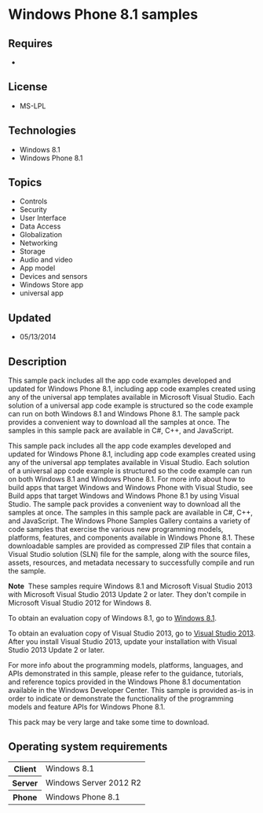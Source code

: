 # Windows Phone 8.1 samples
## Requires
- 
## License
- MS-LPL
## Technologies
- Windows 8.1
- Windows Phone 8.1
## Topics
- Controls
- Security
- User Interface
- Data Access
- Globalization
- Networking
- Storage
- Audio and video
- App model
- Devices and sensors
- Windows Store app
- universal app
## Updated
- 05/13/2014
## Description

<p>This sample pack includes all the app code examples developed and updated for Windows Phone 8.1, including app code examples created using any of the universal app templates available in Microsoft Visual Studio. Each solution of a universal app code example
 is structured so the code example can run on both Windows&nbsp;8.1 and Windows Phone 8.1. The sample pack provides a convenient way to download all the samples at once. The samples in this sample pack are available in C#, C&#43;&#43;, and JavaScript.</p>
<p>This sample pack includes all the app code examples developed and updated for Windows Phone 8.1, including app code examples created using any of the universal app templates available in Visual Studio. Each solution of a universal app code example is structured
 so the code example can run on both Windows&nbsp;8.1 and Windows Phone 8.1. For more info about how to build apps that target Windows and Windows Phone with Visual Studio, see Build apps that target Windows and Windows Phone 8.1 by using Visual Studio. The
 sample pack provides a convenient way to download all the samples at once. The samples in this sample pack are available in C#, C&#43;&#43;, and JavaScript. The Windows Phone Samples Gallery contains a variety of code samples that exercise the various new programming
 models, platforms, features, and components available in Windows Phone 8.1. These downloadable samples are provided as compressed ZIP files that contain a Visual Studio solution (SLN) file for the sample, along with the source files, assets, resources, and
 metadata necessary to successfully compile and run the sample.</p>
<p class="note"><strong>Note</strong>&nbsp;&nbsp;These samples require Windows&nbsp;8.1 and Microsoft Visual Studio&nbsp;2013 with Microsoft Visual Studio&nbsp;2013 Update&nbsp;2 or later. They don't compile in Microsoft Visual Studio&nbsp;2012 for Windows&nbsp;8.</p>
<p>To obtain an evaluation copy of Windows&nbsp;8.1, go to <a href="http://go.microsoft.com/fwlink/p/?linkid=301696">
Windows&nbsp;8.1</a>.</p>
<p>To obtain an evaluation copy of Visual Studio&nbsp;2013, go to <a href="http://go.microsoft.com/fwlink/p/?linkid=301697">
Visual Studio&nbsp;2013</a>. After you install Visual Studio&nbsp;2013, update your installation with Visual Studio&nbsp;2013 Update&nbsp;2 or later.</p>
<p>For more info about the programming models, platforms, languages, and APIs demonstrated in this sample, please refer to the guidance, tutorials, and reference topics provided in the Windows Phone 8.1 documentation available in the Windows Developer Center.
 This sample is provided as-is in order to indicate or demonstrate the functionality of the programming models and feature APIs for Windows Phone 8.1.</p>
<p>This pack may be very large and take some time to download.</p>
<h2>Operating system requirements</h2>
<table>
<tbody>
<tr>
<th>Client</th>
<td><dt>Windows&nbsp;8.1</dt></td>
</tr>
<tr>
<th>Server</th>
<td><dt>Windows Server&nbsp;2012&nbsp;R2</dt></td>
</tr>
<tr>
<th>Phone</th>
<td><dt>Windows Phone 8.1</dt></td>
</tr>
</tbody>
</table>
